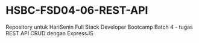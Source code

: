 # HSBC-FSD04-06-REST-API
Repository untuk HariSenin Full Stack Developer Bootcamp Batch 4 - tugas REST API CRUD dengan ExpressJS
